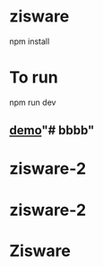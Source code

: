 # zisware
npm install

# To run 

npm run dev

##  [demo](https://zisware.vercel.app/)"# bbbb" 
# zisware-2
# zisware-2
# Zisware
